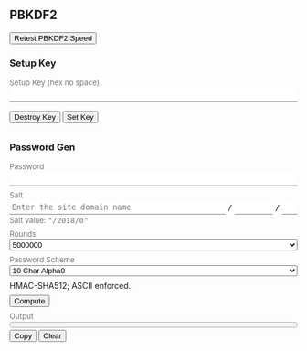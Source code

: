 ## PBKDF2

<style>
  h3 {
    margin-bottom: 16px;
  }
  .fixed-width {
    font-family: monospace;
  }
  .status-text {
    color: #999;
  }
  .input-list {
    display: flex;
    flex-direction: column;
    margin-bottom: 32px;
  }
  .input-list > * {
    margin-bottom: 8px;
    flex: 1;
  }
  .input-list > :last-child {
    margin-bottom: 0;
  }
  .input-group {
    display: flex;
    flex-direction: column;
  }
  .input-group > .label, .bottom-panel {
    color: #777;
    font-size: 13px;
  }
  .input-group > .label {
    margin-bottom: 2px;
  }
  .input-group > .bottom-panel {
    margin-top: 2px;
  }
  .flex {
    display: flex;
    flex-wrap: wrap;
  }
  .flex > * {
    margin-right: 4px;
    align-self: center;
  }
  .flex > :last-child {
    margin-right: 0;
  }
  .flex > .fill {
    flex: 1;
  }
  .output-box {
    padding: 4px;
    border-radius: 4px;
    border: solid 1px #aaa;
    background-color: #f5f5f5;
    margin-bottom: 4px;
    color: #000;
  }
  .output-box > .status-text {
    user-select: none;
  }
  input {
    border: 0 none;
    outline: none;
    border-bottom: 1px solid #777;
    padding: 4px;
  }
  input[disabled] {
    background-color: #eee;
  }
</style>

<button id="test-speed" ow-bind-prop="disabled=hashBusy">Retest PBKDF2 Speed</button>

### Setup Key

<div class="input-list">
  <label class="input-group">
    <span class="label">Setup Key (hex no space)</span>
    <input
        type="text"
        ow-bind-prop="placeholder=setup.keyStatus &#10; disabled=setupDisable"
        ow-model="setup.keyHex">
  </label>
  <div>
    <span
        ow-bind-text="!setup.busy ? setup.status : ''"
        class="status-text"></span>
    <span
        ow-bind-text="setup.busy ? setup.progress : ''"
        class="status-text"></span>
  </div>
  <div>
    <button
        id="destroy-setup-key"
        ow-bind-prop="disabled=hashBusy || (!setup.keyAvailable && !setup.storeError)">
      Destroy Key
    </button>
    <button
        id="set-setup-key"
        ow-bind-prop="disabled=hashBusy || setup.keyAvailable || setup.storeError">
      Set Key
    </button>
  </div>
</div>

### Password Gen

<div class="input-list">
  <label class="input-group">
    <span class="label">Password</span>
    <input
        type="password"
        ow-bind-prop="disabled=mainDisable &#10; placeholder=main.passwordStatus"
        ow-model="main.password">
  </label>

  <label class="input-group">
    <span class="label">Salt</span>
    <div class="flex">
      <input
          type="text"
          class="fixed-width fill"
          ow-model="main.salt.siteUser"
          ow-bind-prop="disabled=mainDisable"
          placeholder="Enter the site domain name">
      <span class="fixed-width">/</span>
      <input
          type="number"
          class="fixed-width"
          ow-model="main.salt.year"
          ow-bind-prop="disabled=mainDisable" style="width: 5em">
      <span class="fixed-width">/</span>
      <input
          type="number"
          class="fixed-width"
          ow-model="main.salt.revision"
          ow-bind-prop="disabled=mainDisable"
          min="0"
          style="width: 2em">
    </div>
    <span class="status-text bottom-panel">
      Salt value:
      <span class="fixed-width">
        "<span ow-bind-text="main.saltValue">/2018/0</span>"
      </span>
    </span>
  </label>
  <label class="input-group">
    <span class="label">Rounds</span>
    <select ow-model="main.roundsText" ow-bind-prop="disabled=mainDisable">
      <option value="5000000">5000000</option>
    </select>
  </label>
  <label class="input-group">
    <span class="label">Password Scheme</span>
    <select ow-model="main.passwordScheme" ow-bind-prop="disabled=mainDisable">
      <option value="CapitalNormalNum10">10 Char Alpha0</option>
      <option value="Num4">4-digit number</option>
      <option value="Num6">6-digit number</option>
    </select>
  </label>
  <div>HMAC-SHA512; ASCII enforced.</div>
  <div>
    <button
        id="compute"
        ow-bind-prop="disabled=hashBusy || mainDisable">
      Compute
    </button>
  </div>
  <div class="input-group">
    <span class="label">Output</span>
    <div class="fixed-width output-box">
      <span class="status-text" ow-bind-text="main.busy ? main.progress : ''"></span>
      <span id="output" ow-bind-text="main.output ? main.output : '\u00a0'"></span>
    </div>
    <div>
      <button id="copy-output" ow-bind-prop="disabled=main.output === ''">Copy</button>
      <button id="clear-output" ow-bind-prop="disabled=main.output === ''">
        Clear
        <span ow-bind-text="main.clearMsg"></span>
      </button>
    </div>
  </div>
</div>

<script>
"use strict";
/**
 * Super simple AMD module loader implementation that allows
 * typescript-generated concatenated js files to be loaded and run in a browser.
 *
 * This code does not implement any dependency resolution, but relies solely on
 * Typescript generating concatenated scripts in dependency-first order.
 *
 * Typescript currently allows two module systems to be concatenated: System
 * and AMD. AMD seems to generate more straightforward code (thus allowing
 * easier code audits and modification in the absence of a Typescript
 * compiler), and seems much simpler to implement.
 */
const define = (() => {
    const modules = {};
    function getModule(id) {
        const mod = modules[id];
        if (!mod)
            throw new Error(`${id} not found`);
        return mod;
    }
    function define(id, dependencies, factory) {
        let exports = {};
        const specials = {
            require: () => { throw new Error('require() is unsupported'); },
            exports: exports,
        };
        if (dependencies.indexOf('module') != -1) {
            throw new Error('the "module" dependency is unsupported');
        }
        const args = dependencies.map(arg => specials[arg] || getModule(arg));
        const returnedModule = factory(...args);
        if (dependencies.indexOf('exports') == -1) {
            exports = returnedModule;
        }
        modules[id] = exports;
    }
    define.getModule = getModule;
    return define;
})();
define("object_watcher", ["require", "exports"], function (require, exports) {
    "use strict";
    Object.defineProperty(exports, "__esModule", { value: true });
    function areObjectsSame(v1, v2) {
        return (v1 === v2
            || ((v1 !== v1) && (v2 !== v2)) // Handle the special case of NaN.
        );
    }
    class Watcher {
        constructor(exprFn, callbackFn) {
            this.exprFn = exprFn;
            this.callbackFn = callbackFn;
            this.lastValue = null;
            this.lastPaths = '';
        }
        recompute(target, proxy, firstRun = false) {
            let paths = '';
            const readProxy = new Proxy(target, new PathTrackerHandler('', null, path => paths += '|' + path));
            const newValue = this.exprFn(readProxy);
            if (firstRun || !areObjectsSame(this.lastValue, newValue)) {
                this.lastValue = newValue;
                this.callbackFn(newValue, proxy);
            }
            if (firstRun || this.lastPaths != paths) {
                const lastPaths = this.lastPaths;
                this.lastPaths = paths;
                return [lastPaths.split('|').slice(1), paths.split('|').slice(1)];
            }
        }
    }
    class PathTrackerHandler {
        constructor(path = '', onModify = null, onRead = null) {
            this.path = path;
            this.onModify = onModify;
            this.onRead = onRead;
            if (!onModify) {
                this.deleteProperty = undefined;
                this.set = undefined;
            }
        }
        get(target, prop) {
            const value = target[prop];
            const path = this.path + '.' + prop.toString();
            if (this.onRead)
                this.onRead(path);
            if (typeof value === 'object' && value !== null) {
                return new Proxy(value, new PathTrackerHandler(path, this.onModify, this.onRead));
            }
            return value;
        }
        set(target, prop, value) {
            target[prop] = value;
            const path = this.path + '.' + prop.toString();
            this.onModify(path);
            return true;
        }
        deleteProperty(target, prop) {
            delete target[prop];
            const path = this.path + '.' + prop.toString();
            this.onModify(path);
            return true;
        }
    }
    const ALL_PATHS = '';
    function readPath(obj, fieldNames) {
        return fieldNames.reduce((o, fieldName) => o[fieldName], obj);
    }
    class ProxyHandler extends PathTrackerHandler {
        constructor(target) {
            super('', path => this.recompute(path));
            this.target = target;
            // empty path (no dot) means everything.
            this.pathToWatchers = {};
        }
        watch(exprFn, callbackFn) {
            if (typeof exprFn === 'string') {
                const path = exprFn.split('.');
                exprFn = p => readPath(p, path);
            }
            const watcher = new Watcher(exprFn, callbackFn);
            this.computeAndStoreWatcher(watcher, true);
        }
        get(target, prop) {
            if (target === this.target && prop === '$watch') {
                return this.watch.bind(this);
            }
            return super.get(target, prop);
        }
        set(target, prop, value) {
            if (target === this.target && prop === '$watch') {
                throw new Error('cannot change $watch');
            }
            return super.set(target, prop, value);
        }
        deleteProperty(target, prop) {
            if (target === this.target && prop === '$watch') {
                throw new Error('cannot delete $watch');
            }
            return super.deleteProperty(target, prop);
        }
        recompute(path) {
            for (const p of [path, ALL_PATHS]) {
                const matchingSet = this.pathToWatchers[p];
                if (matchingSet) {
                    for (const watcher of matchingSet) {
                        this.computeAndStoreWatcher(watcher);
                    }
                }
            }
        }
        computeAndStoreWatcher(watcher, firstRun = false) {
            const tuple = watcher.recompute(this.target, new Proxy(this.target, this), firstRun);
            if (!tuple)
                return;
            let [lastPaths, paths] = tuple;
            if (lastPaths.length == 0)
                lastPaths = [ALL_PATHS];
            if (paths.length == 0)
                paths = [ALL_PATHS];
            for (const path of new Set(lastPaths)) {
                const set = this.pathToWatchers[path];
                if (set) {
                    set.delete(watcher);
                    if (set.size == 0)
                        delete this.pathToWatchers[path];
                }
            }
            for (const path of paths) {
                let set = this.pathToWatchers[path];
                if (!set) {
                    set = new Set();
                    this.pathToWatchers[path] = set;
                }
                set.add(watcher);
            }
        }
    }
    function wrap(obj) {
        // @SuppressWarnings("unchecked"): $watch implemented by ProxyHandler.
        return (new Proxy(obj, new ProxyHandler(obj)));
    }
    exports.wrap = wrap;
    function makeScopeEvalFunction(expr) {
        // Use Function instead of eval to bypass use strict checking for the with
        // clause.  https://stackoverflow.com/questions/6020178.
        return new Function(`return (function () { with (this) { return ${expr}; } });`)();
    }
    function bindElements(rootElement, obj) {
        for (const elem of rootElement.querySelectorAll('*[ow-bind-text]')) {
            if (!(elem instanceof HTMLElement))
                continue;
            const bindExpr = elem.getAttribute('ow-bind-text');
            if (!bindExpr)
                continue;
            const exprFn = makeScopeEvalFunction(bindExpr);
            obj.$watch(s => exprFn.apply(s), v => elem.textContent = v);
        }
        for (const elem of rootElement.querySelectorAll('*[ow-model]')) {
            if (elem.value === undefined)
                continue;
            const input = elem;
            const modelExpr = elem.getAttribute('ow-model');
            if (!modelExpr)
                continue;
            const path = modelExpr.split('.');
            obj.$watch(scope => readPath(scope, path), v => input.value = v);
            input.addEventListener('input', () => {
                readPath(obj, path.slice(0, -1))[path[path.length - 1]] = input.value;
            });
        }
        for (const elem of rootElement.querySelectorAll('*[ow-bind-prop]')) {
            const assignment = elem.getAttribute('ow-bind-prop');
            if (!assignment)
                continue;
            for (const line of assignment.split('\n')) {
                const match = /\s*([^\s=]+?)\s*=\s*(.+)/.exec(line);
                if (!match)
                    throw new Error(line + ' has incorrect format');
                const [_, propName, value] = match;
                const exprFn = makeScopeEvalFunction(value);
                obj.$watch(s => exprFn.apply(s), v => elem[propName] = v);
            }
        }
    }
    exports.bindElements = bindElements;
});
define("indexed_db_object_map", ["require", "exports"], function (require, exports) {
    "use strict";
    Object.defineProperty(exports, "__esModule", { value: true });
    ;
    class ObjectMap {
        constructor(name) {
            this.name = name;
            this.db = null;
        }
        static initDb(db) {
            db.createObjectStore('map', { keyPath: 'key' });
        }
        async open() {
            const dbr = indexedDB.open(this.name, 1);
            dbr.onupgradeneeded = () => { ObjectMap.initDb(dbr.result); };
            this.db = await wrapDBRequest(dbr);
            return this;
        }
        startTransaction(mode) {
            if (!this.db)
                throw new Error('not opened');
            const txn = this.db.transaction('map', mode);
            const objectStore = txn.objectStore('map');
            const txnPromise = wrapDBTransaction(txn);
            return [objectStore, txnPromise];
        }
        async put(key, value) {
            const [objectStore, txnPromise] = this.startTransaction('readwrite');
            await wrapDBRequest(objectStore.put({
                key: key,
                value: value,
            }));
            await txnPromise;
        }
        async get(key) {
            const [objectStore, _] = this.startTransaction('readonly');
            const valueDict = await wrapDBRequest(objectStore.get(key));
            if (valueDict) {
                return valueDict.value || null;
            }
            return null;
        }
        close() {
            if (this.db)
                this.db.close();
        }
        _deleteDb() {
            return wrapDBRequest(indexedDB.deleteDatabase(this.name));
        }
        async clear() {
            this.close();
            await this._deleteDb();
            await this.open();
        }
    }
    function wrapDBRequest(dbRequest) {
        return new Promise((resolve, reject) => {
            dbRequest.onerror = () => reject(dbRequest.error);
            dbRequest.onsuccess = () => resolve(dbRequest.result);
        });
    }
    function wrapDBTransaction(transaction) {
        return new Promise((resolve, reject) => {
            transaction.onerror = () => reject(transaction.error);
            transaction.onabort = () => reject(new Error('transaction aborted'));
            transaction.oncomplete = () => resolve();
        });
    }
    async function open(name) {
        return new ObjectMap(name).open();
    }
    exports.open = open;
    function deleteMap(name) {
        return wrapDBRequest(indexedDB.deleteDatabase(name));
    }
    exports.deleteMap = deleteMap;
});
define("crypto/speed_tester", ["require", "exports"], function (require, exports) {
    "use strict";
    Object.defineProperty(exports, "__esModule", { value: true });
    class Pbkdf2SpeedTester {
        constructor() {
            this.dummyKeyBytes = new Uint8Array(128);
            this.ips = null;
        }
        get dataAvailable() {
            return this.ips != null;
        }
        get iterationsPerSecond() {
            if (this.ips == null)
                throw new Error('test data not available');
            return this.ips;
        }
        async test() {
            const key = await crypto.subtle.importKey('raw', this.dummyKeyBytes, { name: 'PBKDF2' }, false, ['deriveBits']);
            let iterations = 0;
            let elapsedMillis = 0;
            const saltBytes = new Uint8Array(64);
            for (iterations = 10000; iterations < (1 << 30) && iterations > 0; iterations *= 10) {
                crypto.getRandomValues(saltBytes);
                const start = new Date().getTime();
                await crypto.subtle.deriveBits({ name: 'PBKDF2', salt: saltBytes, iterations: iterations, hash: 'SHA-512' }, key, 512);
                elapsedMillis = new Date().getTime() - start;
                if (elapsedMillis > 300)
                    break;
            }
            this.ips = iterations / elapsedMillis * 1000;
        }
    }
    exports.Pbkdf2SpeedTester = Pbkdf2SpeedTester;
});
/**
 * Multi-character password complexity rules validator.
 *
 * While these classes can be used to implement chararcter presence complexity rules, the fact that
 * the rules are applied one character at a time may cause the resulting passwords to be biased.
 *
 * These rules are used to ensure that passwords generated conform to stupid complexity rules
 * enforced by stupid websites. While I do not personally agree with these rules, they're
 * unfortunately an unavoidable part of life.
 */
define("password/complexity", ["require", "exports"], function (require, exports) {
    "use strict";
    Object.defineProperty(exports, "__esModule", { value: true });
    class AbstractComplexityRule {
        computeAllowedChars(charSet, previousChars) {
            const allowedChars = [];
            const processedPreviousChars = this.processPreviousChars(previousChars);
            for (const c of charSet) {
                if (!this.isCharBlacklisted(c, processedPreviousChars)) {
                    allowedChars.push(c);
                }
                else {
                    console.log('Excluding char', c, 'in partial password sequence', previousChars);
                }
            }
            return allowedChars;
        }
    }
    exports.AbstractComplexityRule = AbstractComplexityRule;
    class RuleNoRepeatingCI extends AbstractComplexityRule {
        constructor(numRepeating) {
            super();
            this.numRepeating = numRepeating;
        }
        processPreviousChars(previousChars) {
            const candidateSet = previousChars.slice(-(this.numRepeating - 1)).map(c => c.toLowerCase());
            if (candidateSet.length < this.numRepeating - 1) {
                return null;
            }
            if (new Set(candidateSet).size != 1) {
                return null;
            }
            return candidateSet[0];
        }
        isCharBlacklisted(c, processedPreviousChars) {
            return processedPreviousChars != null && c.toLowerCase() === processedPreviousChars;
        }
    }
    exports.RuleNoRepeatingCI = RuleNoRepeatingCI;
    // Sequential as defined by ASCII-numerical value sequence. This works in sets of a-z, A-Z, 0-9, but
    // not across.
    class RuleNoSequentialCI extends AbstractComplexityRule {
        constructor(numSequential) {
            super();
            this.numSequential = numSequential;
        }
        processPreviousChars(previousChars) {
            const candidateCodes = previousChars
                .slice(-(this.numSequential - 1))
                .map(c => {
                if (c.length > 1)
                    throw new Error(`multi-char sequence ${c} not supported`);
                const codePoint = c.toLowerCase().codePointAt(0);
                if (codePoint === undefined)
                    throw new Error('empty char sequence not supported');
                return codePoint;
            });
            if (candidateCodes.length < this.numSequential - 1) {
                return null;
            }
            const codeDifferences = [];
            for (let i = 1; i < candidateCodes.length; i++) {
                codeDifferences.push(candidateCodes[i] - candidateCodes[i - 1]);
            }
            if (codeDifferences.length === 0) {
                return new Set([candidateCodes[0] + 1, candidateCodes[0] - 1]);
            }
            else if (codeDifferences.every(n => n === 1)) {
                return new Set([candidateCodes[candidateCodes.length - 1] + 1]);
            }
            else if (codeDifferences.every(n => n === -1)) {
                return new Set([candidateCodes[candidateCodes.length - 1] - 1]);
            }
            else {
                return null;
            }
        }
        isCharBlacklisted(c, processedPreviousChars) {
            return (processedPreviousChars != null
                && processedPreviousChars.has(c.toLowerCase().codePointAt(0)));
        }
    }
    exports.RuleNoSequentialCI = RuleNoSequentialCI;
});
define("password/generator", ["require", "exports", "password/complexity"], function (require, exports, Complexity) {
    "use strict";
    Object.defineProperty(exports, "__esModule", { value: true });
    function selectChar(charSet, randomByte) {
        return charSet[randomByte % charSet.length];
    }
    function makeStringCharSet(s) {
        return s.split('');
    }
    exports.charSets = {
        lowerAlpha: makeStringCharSet('abcdefghijklmnopqrstuvwxyz'),
        upperAlpha: makeStringCharSet('ABCDEFGHIJKLMNOPQRSTUVWXYZ'),
        numbers: makeStringCharSet('0123456789'),
    };
    class AbstractPasswordGenerator {
        constructor() {
            this.complexityRules = [];
        }
        async generate(key) {
            const numChars = this.numChars;
            const randomBytes = new Uint8Array(await crypto.subtle.deriveBits({ name: 'PBKDF2', salt: new Uint8Array(0), iterations: 1, hash: 'SHA-512' }, key, 8 * numChars));
            const generatedChars = [];
            for (let i = 0; i < numChars; i++) {
                let charSet = this.getCharSet(i);
                for (const rule of this.complexityRules) {
                    charSet = rule.computeAllowedChars(charSet, generatedChars);
                }
                generatedChars.push(selectChar(charSet, randomBytes[i]));
            }
            return generatedChars.join('');
        }
    }
    exports.AbstractPasswordGenerator = AbstractPasswordGenerator;
    exports.generators = {
        CapitalNormalNum10: class extends AbstractPasswordGenerator {
            constructor() {
                super(...arguments);
                this.complexityRules = [
                    new Complexity.RuleNoSequentialCI(3),
                    new Complexity.RuleNoRepeatingCI(3),
                ];
                this.numChars = 10;
            }
            getCharSet(index) {
                if (index == 0) {
                    return exports.charSets.upperAlpha;
                }
                else if (index < 9) {
                    return exports.charSets.lowerAlpha;
                }
                else {
                    return exports.charSets.numbers;
                }
            }
        },
        Num4: class extends AbstractPasswordGenerator {
            constructor() {
                super(...arguments);
                this.complexityRules = [
                    new Complexity.RuleNoRepeatingCI(2),
                    new Complexity.RuleNoSequentialCI(3),
                ];
                this.numChars = 4;
            }
            getCharSet(index) {
                return exports.charSets.numbers;
            }
        },
        Num6: class extends AbstractPasswordGenerator {
            constructor() {
                super(...arguments);
                this.complexityRules = [
                    new Complexity.RuleNoRepeatingCI(3),
                    new Complexity.RuleNoSequentialCI(3),
                ];
                this.numChars = 6;
            }
            getCharSet(index) {
                return exports.charSets.numbers;
            }
        },
    };
});
define("binutil", ["require", "exports"], function (require, exports) {
    "use strict";
    Object.defineProperty(exports, "__esModule", { value: true });
    /** Binary utilities */
    const minPrintable = 0x20;
    const maxPrintable = 0x7e;
    function stringToBytesCheckingAscii(str) {
        const result = new Uint8Array(str.length);
        for (let i = 0; i < str.length; i++) {
            const ch = str.charCodeAt(i);
            if (ch < minPrintable || ch > maxPrintable) {
                throw new Error('Unsupported non-ASCII or unprintable character code 0x' + ch.toString(16));
            }
            result[i] = ch;
        }
        return result;
    }
    exports.stringToBytesCheckingAscii = stringToBytesCheckingAscii;
    function parseHexString(hex) {
        if ((hex.length % 2) != 0) {
            throw new Error('Hex string should have even length');
        }
        const result = new Uint8Array(hex.length / 2);
        for (let i = 0; i < hex.length; i += 2) {
            const byteHex = hex.substring(i, i + 2);
            result[i / 2] = parseInt(byteHex, 16);
        }
        return result;
    }
    exports.parseHexString = parseHexString;
});
define("crypto/key_setup", ["require", "exports", "indexed_db_object_map", "binutil"], function (require, exports, ObjectMap, binutil_1) {
    "use strict";
    Object.defineProperty(exports, "__esModule", { value: true });
    class KeySetup {
        constructor(keyStore) {
            this.keyStore = keyStore;
        }
        static async open(mapName) {
            return new KeySetup(await ObjectMap.open(mapName));
        }
        async getStoredKeys() {
            const pbkdfKey = await this.keyStore.get('pbkdf-key');
            const saltKey = await this.keyStore.get('salt-key');
            if (!pbkdfKey && !saltKey)
                return null;
            if (!pbkdfKey)
                throw new Error('PBKDF2 key missing');
            if (!saltKey)
                throw new Error('Salt key missing');
            if (saltKey.algorithm.name != 'HMAC' || saltKey.algorithm.hash.name != 'SHA-512') {
                throw new Error('Invalid salt key algorithm: ' + saltKey.algorithm);
            }
            await crypto.subtle.deriveKey({ name: 'PBKDF2', salt: new Uint8Array(0), iterations: 1, hash: 'SHA-512' }, pbkdfKey, { name: 'HMAC', hash: 'SHA-512', length: 1024 }, false, ['sign']);
            const signature = await crypto.subtle.sign('HMAC', saltKey, new Uint8Array(10));
            if (new Uint8Array(signature).length != 64) {
                throw new Error('HMAC key has unexpected hash length.');
            }
            return [pbkdfKey, saltKey];
        }
        async setKey(setupKeyHex) {
            const keyBytes = binutil_1.parseHexString(setupKeyHex);
            if (keyBytes.length != 64) {
                throw new Error(`Setup key has invalid length ${keyBytes.length} != 64`);
            }
            const pbkdfKey = await crypto.subtle.importKey('raw', keyBytes, { name: 'PBKDF2' }, false, ['deriveKey']);
            const saltKey = await crypto.subtle.importKey('raw', keyBytes, { name: 'HMAC', hash: 'SHA-512' }, false, ['sign']);
            this.keyStore.put('pbkdf-key', pbkdfKey);
            this.keyStore.put('salt-key', saltKey);
            if (await this.getStoredKeys() == null) {
                throw new Error('key storage failed unexpectedly');
            }
        }
        close() {
            this.keyStore.close();
        }
    }
    exports.KeySetup = KeySetup;
});
define("crypto/main_generator", ["require", "exports", "binutil"], function (require, exports, binutil_2) {
    "use strict";
    Object.defineProperty(exports, "__esModule", { value: true });
    class MainGenerator {
        constructor(pbkdfKey, saltKey) {
            this.pbkdfKey = pbkdfKey;
            this.saltKey = saltKey;
            this.masterKey = null;
        }
        async updateMasterPassword(password) {
            const passwordBytes = binutil_2.stringToBytesCheckingAscii(password);
            const masterSign = await crypto.subtle.deriveKey({ name: 'PBKDF2', salt: passwordBytes, iterations: 1, hash: 'SHA-512' }, this.pbkdfKey, { name: 'HMAC', hash: 'SHA-512', length: 1024 }, true, ['sign']);
            const masterBytes = await crypto.subtle.exportKey('raw', masterSign);
            this.masterKey = await crypto.subtle.importKey('raw', masterBytes, { name: 'PBKDF2' }, false, ['deriveBits']);
        }
        get hasMasterKey() {
            return this.masterKey != null;
        }
        async generatePassword(salt, rounds, passwordGen) {
            if (!this.masterKey)
                throw new Error('master key not available');
            const saltBytes = binutil_2.stringToBytesCheckingAscii(salt);
            const saltSigned = await crypto.subtle.sign('HMAC', this.saltKey, saltBytes);
            const derivedBits = await crypto.subtle.deriveBits({ name: 'PBKDF2', salt: saltSigned, iterations: rounds, hash: 'SHA-512' }, this.masterKey, 512);
            return await passwordGen.generate(await crypto.subtle.importKey('raw', derivedBits, { name: 'PBKDF2' }, false, ['deriveBits']));
        }
    }
    exports.MainGenerator = MainGenerator;
});
define("main", ["require", "exports", "object_watcher", "indexed_db_object_map", "crypto/speed_tester", "password/generator", "crypto/key_setup", "crypto/main_generator"], function (require, exports, ObjectWatcher, IndexedDBObjectMap, speed_tester_1, PasswordGen, key_setup_1, main_generator_1) {
    "use strict";
    Object.defineProperty(exports, "__esModule", { value: true });
    const KEY_STORE_NAME = 'setup-key-store';
    const AUTO_CLEAR_DELAY_MILLIS = 60000;
    const ENTER_PASSWORD_PLACEHOLDER = 'Enter your master password';
    class DefaultScope {
        constructor() {
            this.main = {
                password: '',
                salt: {
                    siteUser: '',
                    year: new Date().getFullYear().toString(),
                    revision: '0',
                },
                saltValue: '',
                roundsText: '5000000',
                rounds: 5000000,
                passwordScheme: 'CapitalNormalNum10',
                busy: false,
                progress: '',
                output: '',
                passwordStatus: ENTER_PASSWORD_PLACEHOLDER,
                clearMsg: '',
            };
            this.testing = {
                busy: false,
            };
            this.setup = {
                keyHex: '',
                status: '',
                busy: false,
                keyAvailable: false,
                storeError: false,
                keyStatus: '',
                progress: '',
            };
            this.hashBusy = false;
            this.mainDisable = false;
            this.setupDisable = false;
        }
    }
    class MainController {
        constructor() {
            this.$scope = ObjectWatcher.wrap(new DefaultScope());
            this.speedTester = new speed_tester_1.Pbkdf2SpeedTester();
            this.keySetup = null;
            this.mainGenerator = null;
            this.lastComputeTime = null;
            this.setupScope();
        }
        setupScope() {
            this.$scope.$watch('main.roundsText', (v, s) => s.main.rounds = parseInt(v));
            this.$scope.$watch(s => s.main.busy || s.testing.busy || s.setup.busy, (v, s) => s.hashBusy = v);
            this.$scope.$watch(s => s.main.busy || !s.setup.keyAvailable, (v, s) => s.mainDisable = v);
            this.$scope.$watch(s => s.setup.busy || s.setup.keyAvailable, (v, s) => s.setupDisable = v);
            this.$scope.$watch('setup.keyAvailable', (v, s) => {
                if (v) {
                    s.setup.keyStatus = 'Click "Destroy Key" to reset key';
                }
                else {
                    s.setup.keyStatus = 'Enter key and click set key to store';
                }
            });
            this.$scope.$watch('main.salt.siteUser', (v, s) => s.main.salt.siteUser = v.toLowerCase());
            this.$scope.$watch(s => `${s.main.salt.siteUser}/${s.main.salt.year}/${s.main.salt.revision}`, (v, s) => s.main.saltValue = v);
        }
        bootstrap() {
            this.bindElements();
            this.start();
        }
        bindElements() {
            ObjectWatcher.bindElements(document.body, this.$scope);
            document.querySelector('#test-speed')
                .addEventListener('click', this.wrapErrorsAndBind(this.onTestSpeed));
            document.querySelector('#destroy-setup-key')
                .addEventListener('click', this.wrapErrorsAndBind(this.onDestroySetupKey));
            document.querySelector('#set-setup-key')
                .addEventListener('click', this.wrapErrorsAndBind(this.onSetSetupKey));
            document.querySelector('#copy-output')
                .addEventListener('click', this.wrapErrorsAndBind(this.onCopyOutput));
            document.querySelector('#compute')
                .addEventListener('click', this.wrapErrorsAndBind(this.onCompute));
            document.querySelector('#clear-output')
                .addEventListener('click', this.wrapErrorsAndBind(this.onClearOutput));
            setInterval(this.onTick.bind(this), 1000);
        }
        wrapErrorsAndBind(fn) {
            const bound = fn.bind(this);
            return async () => {
                try {
                    await bound();
                }
                catch (err) {
                    alert('Error: ' + err);
                    console.error(err);
                }
            };
        }
        start() {
            this.onTestSpeed();
            this.reloadKeySetup();
        }
        async reloadKeySetup() {
            this.$scope.setup.busy = true;
            this.$scope.setup.storeError = false;
            this.$scope.setup.keyAvailable = false;
            this.$scope.setup.status = '';
            this.$scope.setup.progress = 'Loading cached keys';
            const loadTimeoutId = setTimeout(() => {
                this.$scope.setup.progress = 'Loading is taking too long. Close other tabs of this page';
            }, 2000);
            try {
                if (!this.keySetup)
                    this.keySetup = await key_setup_1.KeySetup.open(KEY_STORE_NAME);
                if ((await this.keySetup.getStoredKeys()) != null) {
                    this.$scope.setup.keyAvailable = true;
                }
                else {
                    this.$scope.setup.status = 'Setup key not configured';
                }
            }
            catch (err) {
                this.$scope.setup.storeError = true;
                this.$scope.setup.status = 'Error: ' + err;
            }
            finally {
                clearTimeout(loadTimeoutId);
                this.$scope.setup.busy = false;
            }
        }
        reportProgress(rounds, setText) {
            let updateProgress = true;
            if (!this.speedTester.dataAvailable)
                throw new Error('speed not available');
            const eta = rounds / this.speedTester.iterationsPerSecond * 1000;
            const startTime = new Date().getTime();
            (function progressTick() {
                if (!updateProgress)
                    return;
                const elapsedMillis = new Date().getTime() - startTime;
                const remainingSecs = Math.max(eta - elapsedMillis, 0) / 1000;
                setText('Remaining ' + remainingSecs.toFixed(1) + 's of ' +
                    (eta / 1000).toFixed(1) + 's');
                setTimeout(progressTick, 1000);
            })();
            return () => { updateProgress = false; };
        }
        async onTestSpeed() {
            this.$scope.testing.busy = true;
            try {
                await this.speedTester.test();
            }
            finally {
                this.$scope.testing.busy = false;
            }
        }
        async onDestroySetupKey() {
            this.$scope.setup.busy = true;
            this.$scope.setup.progress = '';
            try {
                if (!confirm('Are you sure you want to destroy the setup key?'))
                    return;
                if (this.keySetup) {
                    this.keySetup.close();
                    this.keySetup = null;
                    this.mainGenerator = null;
                    this.$scope.main.passwordStatus = ENTER_PASSWORD_PLACEHOLDER;
                }
                this.$scope.setup.progress = 'Deleting setup key';
                const deleteTimeoutId = setTimeout(() => {
                    this.$scope.setup.progress = 'Deleting is taking too long. Close other tabs of this page';
                }, 2000);
                try {
                    await IndexedDBObjectMap.deleteMap(KEY_STORE_NAME);
                }
                finally {
                    clearTimeout(deleteTimeoutId);
                }
            }
            finally {
                this.$scope.setup.busy = false;
            }
            await this.reloadKeySetup();
        }
        async onSetSetupKey() {
            if (!this.keySetup)
                throw new Error('assertion error: this.keySetup not initialized');
            this.$scope.setup.busy = true;
            try {
                await this.keySetup.setKey(this.$scope.setup.keyHex);
                this.$scope.setup.keyHex = '';
            }
            finally {
                this.$scope.setup.busy = false;
            }
            await this.reloadKeySetup();
        }
        async onCopyOutput() {
            const range = document.createRange();
            range.selectNode(document.querySelector('#output'));
            window.getSelection().removeAllRanges();
            window.getSelection().addRange(range);
            document.execCommand('copy');
        }
        async onClearOutput() {
            this.$scope.main.output = '';
            this.$scope.main.clearMsg = '';
            window.getSelection().removeAllRanges();
            this.lastComputeTime = null;
        }
        async onCompute() {
            this.$scope.main.busy = true;
            await this.onClearOutput();
            const generator = new PasswordGen.generators[this.$scope.main.passwordScheme]();
            const rounds = this.$scope.main.rounds;
            const stopProgressReport = this.reportProgress(rounds, s => this.$scope.main.progress = s);
            try {
                if (this.mainGenerator == null) {
                    if (!this.keySetup)
                        throw new Error('assertion error: keySetup not initialized');
                    const storedKeys = await this.keySetup.getStoredKeys();
                    if (!storedKeys)
                        throw new Error('assertion error: keySetup keys not available');
                    const [pbkdfKey, saltKey] = storedKeys;
                    this.mainGenerator = new main_generator_1.MainGenerator(pbkdfKey, saltKey);
                }
                if (!this.mainGenerator.hasMasterKey || this.$scope.main.password != '') {
                    if (this.$scope.main.password === '') {
                        throw new Error('password gen password must be specified the first time');
                    }
                    await this.mainGenerator.updateMasterPassword(this.$scope.main.password);
                    this.$scope.main.password = '';
                    this.$scope.main.passwordStatus = 'Password cached in memory';
                }
                this.$scope.main.output = await this.mainGenerator.generatePassword(this.$scope.main.saltValue, rounds, generator);
                this.lastComputeTime = new Date();
            }
            finally {
                this.$scope.main.busy = false;
                stopProgressReport();
            }
        }
        onTick() {
            if (this.lastComputeTime != null) {
                const millisSinceCompute = new Date().getTime() - this.lastComputeTime.getTime();
                const millisTillClear = AUTO_CLEAR_DELAY_MILLIS - millisSinceCompute;
                if (millisTillClear < 0) {
                    this.onClearOutput();
                }
                else {
                    this.$scope.main.clearMsg =
                        `in ${(millisTillClear / 1000).toFixed(0)} s`;
                }
            }
        }
    }
    exports.MainController = MainController;
    ;
});
define("index", ["require", "exports", "main"], function (require, exports, main_1) {
    "use strict";
    Object.defineProperty(exports, "__esModule", { value: true });
    async function init() {
        try {
            await new main_1.MainController().bootstrap();
        }
        catch (err) {
            alert(`Initialization failed: ${err}`);
        }
    }
    init();
});
</script>
